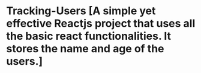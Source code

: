 # Tracking-Users [A simple yet effective Reactjs project that uses all the basic react functionalities. It stores the name and age of the users.]
